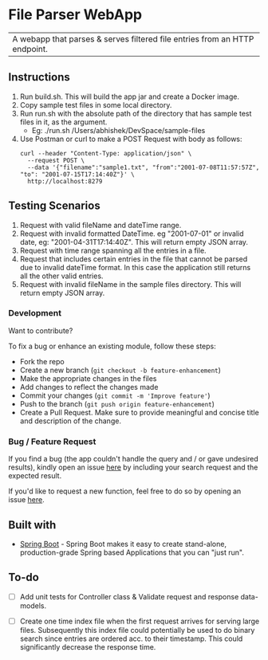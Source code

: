 # File Parser WebApp
<table>
<tr>
<td>
  A webapp that parses & serves filtered file entries from an HTTP endpoint.
</td>
</tr>
</table>


## Instructions
1. Run build.sh. This will build the app jar and create a Docker image.
2. Copy sample test files in some local directory.
3. Run run.sh with the absolute path of the directory that has sample test files in it, as the argument.
    - Eg: ./run.sh /Users/abhishek/DevSpace/sample-files
4. Use Postman or curl to make a POST Request with body as follows:
    ```
    curl --header "Content-Type: application/json" \
      --request POST \
      --data '{"filename":"sample1.txt", "from":"2001-07-08T11:57:57Z", "to": "2001-07-15T17:14:40Z"}' \
      http://localhost:8279
    ```

## Testing Scenarios
1. Request with valid fileName and dateTime range.
2. Request with invalid formatted DateTime. eg "2001-07-01" or invalid date, eg: "2001-04-31T17:14:40Z". 
    This will return empty JSON array.
3. Request with time range spanning all the entries in a file.
4. Request that includes certain entries in the file that cannot be parsed due to invalid dateTime format. In this case 
    the application still returns all the other valid entries.
5. Request with invalid fileName in the sample files directory. This will return empty JSON array.

### Development
Want to contribute?

To fix a bug or enhance an existing module, follow these steps:

- Fork the repo
- Create a new branch (`git checkout -b feature-enhancement`)
- Make the appropriate changes in the files
- Add changes to reflect the changes made
- Commit your changes (`git commit -m 'Improve feature'`)
- Push to the branch (`git push origin feature-enhancement`)
- Create a Pull Request. Make sure to provide meaningful and concise title and description of the change. 

### Bug / Feature Request

If you find a bug (the app couldn't handle the query and / or gave undesired results), kindly open an issue [here](https://github.com/MetalGeek7/file-parser-service/issues) by including your search request and the expected result.

If you'd like to request a new function, feel free to do so by opening an issue [here](https://github.com/MetalGeek7/file-parser-service/issues).


## Built with 
- [Spring Boot](https://spring.io/projects/spring-boot) - Spring Boot makes it easy to create stand-alone, production-grade Spring based Applications that you can "just run".

## To-do
- [ ] Add unit tests for Controller class & Validate request and response data-models. 
- [ ] Create one time index file when the first request arrives for serving large files. Subsequently this index file could
      potentially be used to do binary search since entries are ordered acc. to their timestamp. This could significantly
      decrease the response time.



